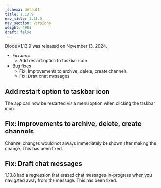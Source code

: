 ```yaml
---
_schema: default
title: 1.13.9
nav_title: 1.13.9
nav_section: Versions
weight: 4981
draft: false
---
```

Diode v1.13.9 was released on November 13, 2024.

* Features
  * Add restart option to taskbar icon
* Bug fixes
  * Fix: Improvements to archive, delete, create channels
  * Fix: Draft chat messages

## Add restart option to taskbar icon

The app can now be restarted via a menu option when clicking the taskbar icon.

## Fix: Improvements to archive, delete, create channels

Channel changes would not always immediately be shown after making the change.  This has been fixed.

## Fix: Draft chat messages

1\.13.8 had a regression that erased chat messages-in-progress when you navigated away from the message.  This has been fixed.

&nbsp;